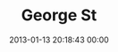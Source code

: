 ---
title: "George St"
date: 2013-01-13 20:18:43 00:00
permalink: /nioon
twitter: ""
likes: [1054,1595,1584,1731,1684]
id: 1739
gravatar: "http://www.gravatar.com/avatar/6830492350470c75f1d77b3789ee58fa"
---
